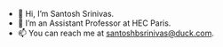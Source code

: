 - 👋 Hi, I’m Santosh Srinivas.
- 👀 I’m an Assistant Professor at HEC Paris.
- 📫 You can reach me at santoshbsrinivas@duck.com.

